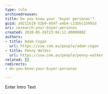 ```yaml
---
type: rule
archivedreason: 
title: Do you know your 'buyer personas'?
guid: a9211b19-52b0-454f-a4b4-c23bbc15991d
uri: research-your-buyer-personas
created: 2020-05-26T23:04:11.0000000Z
authors:
- title: Adam Cogan
  url: https://ssw.com.au/people/adam-cogan
- title: Penny Walker
  url: https://ssw.com.au/people/penny-walker
related: []
redirects:
- do-you-know-your-buyer-personas

---
```



Enter Intro Text
<br><excerpt class='endintro'></excerpt><br>



